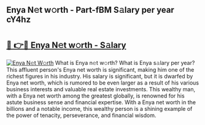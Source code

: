 ## Enya N𝚎t w𝚘rth - Part-fBM S𝚊lary per year cY4hz

# <h2><a href="http://gc0j0m.nevu.top/?p=Enya">🔗 👉🔴 Enya N𝚎t w𝚘rth - S𝚊lary</a></h2>

[![Enya N𝚎t W𝚘rth](https://i.imgur.com/Oavwk0R.jpeg)](http://gc0j0m.nevu.top/?p=Enya)
What is Enya n𝚎t w𝚘rth? What is Enya s𝚊lary per year?
This affluent person's Enya net worth is significant, making him one of the richest figures in his industry. His salary is significant, but it is dwarfed by Enya net worth, which is rumored to be even larger as a result of his various business interests and valuable real estate investments. This wealthy man, with a Enya net worth among the greatest globally, is renowned for his astute business sense and financial expertise. With a Enya net worth in the billions and a notable income, this wealthy person is a shining example of the power of tenacity, perseverance, and financial wisdom.
